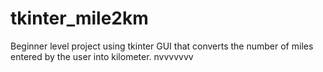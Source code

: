 # tkinter_mile2km
Beginner level project using tkinter GUI that converts the number of miles entered by the user into kilometer.
nvvvvvvv
